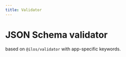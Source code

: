```yaml
---
title: Validator
---
```


# JSON Schema validator

based on `@ilos/validator` with app-specific keywords.